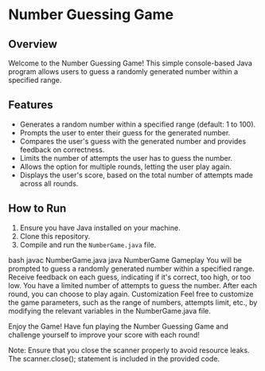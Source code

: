 # Number Guessing Game

## Overview

Welcome to the Number Guessing Game! This simple console-based Java program allows users to guess a randomly generated number within a specified range.

## Features

- Generates a random number within a specified range (default: 1 to 100).
- Prompts the user to enter their guess for the generated number.
- Compares the user's guess with the generated number and provides feedback on correctness.
- Limits the number of attempts the user has to guess the number.
- Allows the option for multiple rounds, letting the user play again.
- Displays the user's score, based on the total number of attempts made across all rounds.

## How to Run

1. Ensure you have Java installed on your machine.
2. Clone this repository.
3. Compile and run the `NumberGame.java` file.

bash
javac NumberGame.java
java NumberGame
Gameplay
You will be prompted to guess a randomly generated number within a specified range.
Receive feedback on each guess, indicating if it's correct, too high, or too low.
You have a limited number of attempts to guess the number.
After each round, you can choose to play again.
Customization
Feel free to customize the game parameters, such as the range of numbers, attempts limit, etc., by modifying the relevant variables in the NumberGame.java file.

Enjoy the Game!
Have fun playing the Number Guessing Game and challenge yourself to improve your score with each round!

Note: Ensure that you close the scanner properly to avoid resource leaks. The scanner.close(); statement is included in the provided code.
